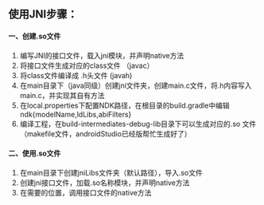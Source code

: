 
## 使用JNI步骤：

####  一、创建.so文件
 1. 编写JNI的接口文件，载入jni模块，并声明native方法
 2. 将接口文件生成对应的class文件     （javac）
 3. 将class文件编译成   .h头文件      (javah)
 4. 在main目录下（java同级）创建jni文件夹，创建main.c文件，将.h内容写入main.c，并实现其自有方法
 5. 在local.properties下配置NDK路径，在根目录的build.gradle中编辑ndk{modelName,ldLibs,abiFilters}
 6. 编译工程，在build-intermediates-debug-lib目录下可以生成对应的.so 文件（makefile文件，androidStudio已经版帮忙生成好了）
 
 
#### 二、使用.so文件
 1. 在main目录下创建jniLibs文件夹（默认路径），导入.so文件
 2. 创建jni接口文件，加载.so名称模块，并声明native方法
 3. 在需要的位置，调用接口文件的native方法
 
 